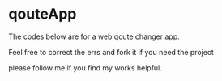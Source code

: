 # qouteApp
The codes below are for a web qoute changer app.

Feel free to correct the errs and fork it if you need the project

please follow me if you find my works helpful.

